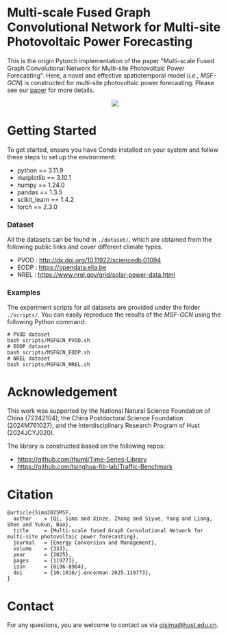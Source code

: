 # Multi-scale Fused Graph Convolutional Network for Multi-site Photovoltaic Power Forecasting
This is the origin Pytorch implementation of the paper "Multi-scale Fused Graph Convolutional Network for Multi-site Photovoltaic Power Forecasting". Here, a novel and effective spatiotemporal model (*i.e., MSF-GCN*) is constructed for multi-site photovoltaic power forecasting. 
Please see our [paper](https://www.sciencedirect.com/science/article/pii/S0196890425002961) for more details.
<p align="center">
    <img src="./assets/method.png">
</p>

# Getting Started
To get started, ensure you have Conda installed on your system and follow these steps to set up the environment:
* python == 3.11.9
* matplotlib == 3.10.1
* numpy == 1.24.0
* pandas == 1.3.5
* scikit_learn == 1.4.2
* torch == 2.3.0

### Dataset
All the datasets can be found in ```./dataset/```, which are obtained from the following public links and cover different climate types.
* PVOD : http://dx.doi.org/10.11922/sciencedb.01094
* EODP : https://opendata.elia.be
* NREL : https://www.nrel.gov/grid/solar-power-data.html

### Examples
The experiment scripts for all datasets are provided under the folder ```./scripts/```. You can easily reproduce the results of the *MSF-GCN* using the following Python command:

```
# PVOD dataset
bash scripts/MSFGCN_PVOD.sh
# EODP dataset
bash scripts/MSFGCN_EODP.sh
# NREL dataset
bash scripts/MSFGCN_NREL.sh
```
# Acknowledgement
This work was supported by the National Natural Science Foundation of China (72242104), the China Postdoctoral Science Foundation (2024M761027), and the Interdisciplinary Research Program of Hust (2024JCYJ020).

The library is constructed based on the following repos:
* https://github.com/thuml/Time-Series-Library
* https://github.com/tsinghua-fib-lab/Traffic-Benchmark

# Citation
```
@article{Sima2025MSF,
  author    = {Qi, Sima and Xinze, Zhang and Siyue, Yang and Liang, Shen and Yukun, Bao},
  title     = {Multi-scale fused Graph Convolutional Network for multi-site photovoltaic power forecasting},
  journal   = {Energy Conversion and Management},
  volume    = {333},
  year      = {2025},
  pages     = {119773},
  issn      = {0196-8904},
  doi       = {10.1016/j.enconman.2025.119773},
}
```
# Contact
For any questions, you are welcome to contact us via qisima@hust.edu.cn.
